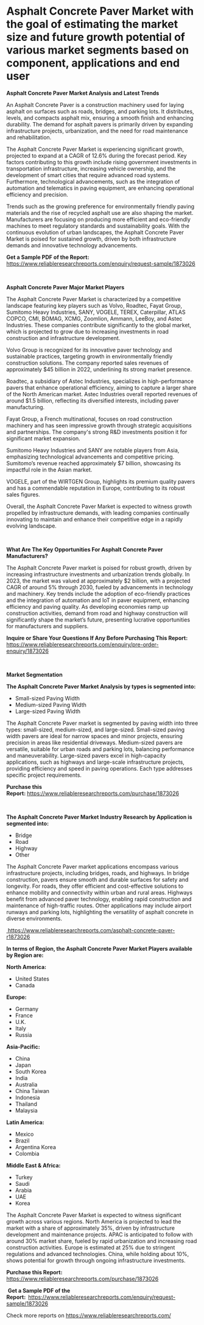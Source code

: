 <p><h1>Asphalt Concrete Paver Market with the goal of estimating the market size and future growth potential of various market segments based on component, applications and end user</h1></p><p><strong>Asphalt Concrete Paver Market Analysis and Latest Trends</strong></p>
<p><p>An Asphalt Concrete Paver is a construction machinery used for laying asphalt on surfaces such as roads, bridges, and parking lots. It distributes, levels, and compacts asphalt mix, ensuring a smooth finish and enhancing durability. The demand for asphalt pavers is primarily driven by expanding infrastructure projects, urbanization, and the need for road maintenance and rehabilitation.</p><p>The Asphalt Concrete Paver Market is experiencing significant growth, projected to expand at a CAGR of 12.6% during the forecast period. Key factors contributing to this growth include rising government investments in transportation infrastructure, increasing vehicle ownership, and the development of smart cities that require advanced road systems. Furthermore, technological advancements, such as the integration of automation and telematics in paving equipment, are enhancing operational efficiency and precision.</p><p>Trends such as the growing preference for environmentally friendly paving materials and the rise of recycled asphalt use are also shaping the market. Manufacturers are focusing on producing more efficient and eco-friendly machines to meet regulatory standards and sustainability goals. With the continuous evolution of urban landscapes, the Asphalt Concrete Paver Market is poised for sustained growth, driven by both infrastructure demands and innovative technology advancements.</p></p>
<p><strong>Get a Sample PDF of the Report:&nbsp;</strong> <a href="https://www.reliableresearchreports.com/enquiry/request-sample/1873026?utm_campaign=2333&utm_medium=2&utm_source=Github&utm_content=ia&utm_term=16022025&utm_id=asphalt-concrete-paver">https://www.reliableresearchreports.com/enquiry/request-sample/1873026</a></p>
<p>&nbsp;</p>
<p><strong>Asphalt Concrete Paver Major Market Players</strong></p>
<p><p>The Asphalt Concrete Paver Market is characterized by a competitive landscape featuring key players such as Volvo, Roadtec, Fayat Group, Sumitomo Heavy Industries, SANY, VOGELE, TEREX, Caterpillar, ATLAS COPCO, CMI, BOMAG, XCMG, Zoomlion, Ammann, LeeBoy, and Astec Industries. These companies contribute significantly to the global market, which is projected to grow due to increasing investments in road construction and infrastructure development.</p><p>Volvo Group is recognized for its innovative paver technology and sustainable practices, targeting growth in environmentally friendly construction solutions. The company reported sales revenues of approximately $45 billion in 2022, underlining its strong market presence.</p><p>Roadtec, a subsidiary of Astec Industries, specializes in high-performance pavers that enhance operational efficiency, aiming to capture a larger share of the North American market. Astec Industries overall reported revenues of around $1.5 billion, reflecting its diversified interests, including paver manufacturing.</p><p>Fayat Group, a French multinational, focuses on road construction machinery and has seen impressive growth through strategic acquisitions and partnerships. The company's strong R&D investments position it for significant market expansion.</p><p>Sumitomo Heavy Industries and SANY are notable players from Asia, emphasizing technological advancements and competitive pricing. Sumitomo’s revenue reached approximately $7 billion, showcasing its impactful role in the Asian market. </p><p>VOGELE, part of the WIRTGEN Group, highlights its premium quality pavers and has a commendable reputation in Europe, contributing to its robust sales figures.</p><p>Overall, the Asphalt Concrete Paver Market is expected to witness growth propelled by infrastructure demands, with leading companies continually innovating to maintain and enhance their competitive edge in a rapidly evolving landscape.</p></p>
<p>&nbsp;</p>
<p><strong>What Are The Key Opportunities For Asphalt Concrete Paver Manufacturers?</strong></p>
<p><p>The Asphalt Concrete Paver market is poised for robust growth, driven by increasing infrastructure investments and urbanization trends globally. In 2023, the market was valued at approximately $2 billion, with a projected CAGR of around 5% through 2030, fueled by advancements in technology and machinery. Key trends include the adoption of eco-friendly practices and the integration of automation and IoT in paver equipment, enhancing efficiency and paving quality. As developing economies ramp up construction activities, demand from road and highway construction will significantly shape the market’s future, presenting lucrative opportunities for manufacturers and suppliers.</p></p>
<p><strong>Inquire or Share Your Questions If Any Before Purchasing This Report:</strong> <a href="https://www.reliableresearchreports.com/enquiry/pre-order-enquiry/1873026?utm_campaign=2333&utm_medium=2&utm_source=Github&utm_content=ia&utm_term=16022025&utm_id=asphalt-concrete-paver">https://www.reliableresearchreports.com/enquiry/pre-order-enquiry/1873026</a></p>
<p>&nbsp;</p>
<p><strong>Market Segmentation</strong></p>
<p><strong>The Asphalt Concrete Paver Market Analysis by types is segmented into:</strong></p>
<p><ul><li>Small-sized Paving Width</li><li>Medium-sized Paving Width</li><li>Large-sized Paving Width</li></ul></p>
<p><p>The Asphalt Concrete Paver market is segmented by paving width into three types: small-sized, medium-sized, and large-sized. Small-sized paving width pavers are ideal for narrow spaces and minor projects, ensuring precision in areas like residential driveways. Medium-sized pavers are versatile, suitable for urban roads and parking lots, balancing performance and maneuverability. Large-sized pavers excel in high-capacity applications, such as highways and large-scale infrastructure projects, providing efficiency and speed in paving operations. Each type addresses specific project requirements.</p></p>
<p><strong>Purchase this Report:&nbsp;</strong><a href="https://www.reliableresearchreports.com/purchase/1873026?utm_campaign=2333&utm_medium=2&utm_source=Github&utm_content=ia&utm_term=16022025&utm_id=asphalt-concrete-paver">https://www.reliableresearchreports.com/purchase/1873026</a></p>
<p>&nbsp;</p>
<p><strong>The Asphalt Concrete Paver Market Industry Research by Application is segmented into:</strong></p>
<p><ul><li>Bridge</li><li>Road</li><li>Highway</li><li>Other</li></ul></p>
<p><p>The Asphalt Concrete Paver market applications encompass various infrastructure projects, including bridges, roads, and highways. In bridge construction, pavers ensure smooth and durable surfaces for safety and longevity. For roads, they offer efficient and cost-effective solutions to enhance mobility and connectivity within urban and rural areas. Highways benefit from advanced paver technology, enabling rapid construction and maintenance of high-traffic routes. Other applications may include airport runways and parking lots, highlighting the versatility of asphalt concrete in diverse environments.</p></p>
<p><a href="https://www.reliableresearchreports.com/asphalt-concrete-paver-r1873026?utm_campaign=2333&utm_medium=2&utm_source=Github&utm_content=ia&utm_term=16022025&utm_id=asphalt-concrete-paver">&nbsp;https://www.reliableresearchreports.com/asphalt-concrete-paver-r1873026</a></p>
<p><strong>In terms of Region, the Asphalt Concrete Paver Market Players available by Region are:</strong></p>
<p>
    <p> <strong> North America: </strong>
        <ul>
            <li>United States</li>
            <li>Canada</li>
        </ul>
        </p> 
    <p> <strong> Europe: </strong>
        <ul>
            <li>Germany</li>
            <li>France</li>
            <li>U.K.</li>
            <li>Italy</li>
            <li>Russia</li>
        </ul>
        </p> 
    <p> <strong> Asia-Pacific: </strong>
        <ul>
            <li>China</li>
            <li>Japan</li>
            <li>South Korea</li>
            <li>India</li>
            <li>Australia</li>
            <li>China Taiwan</li>
            <li>Indonesia</li>
            <li>Thailand</li>
            <li>Malaysia</li>
        </ul>
        </p> 
    <p> <strong> Latin America: </strong>
        <ul>
            <li>Mexico</li>
            <li>Brazil</li>
            <li>Argentina Korea</li>
            <li>Colombia</li>
        </ul>
        </p> 
    <p> <strong> Middle East & Africa: </strong>
        <ul>
            <li>Turkey</li>
            <li>Saudi</li>
            <li>Arabia</li>
            <li>UAE</li>
            <li>Korea</li>
        </ul>
    </p>
    </p>
<p><p>The Asphalt Concrete Paver Market is expected to witness significant growth across various regions. North America is projected to lead the market with a share of approximately 35%, driven by infrastructure development and maintenance projects. APAC is anticipated to follow with around 30% market share, fueled by rapid urbanization and increasing road construction activities. Europe is estimated at 25% due to stringent regulations and advanced technologies. China, while holding about 10%, shows potential for growth through ongoing infrastructure investments.</p></p>
<p><strong>Purchase this Report: </strong><a href="https://www.reliableresearchreports.com/purchase/1873026?utm_campaign=2333&utm_medium=2&utm_source=Github&utm_content=ia&utm_term=16022025&utm_id=asphalt-concrete-paver">https://www.reliableresearchreports.com/purchase/1873026</a></p>
<p>&nbsp;<strong>Get a Sample PDF of the Report:&nbsp;&nbsp;</strong><a href="https://www.reliableresearchreports.com/enquiry/request-sample/1873026?utm_campaign=2333&utm_medium=2&utm_source=Github&utm_content=ia&utm_term=16022025&utm_id=asphalt-concrete-paver">https://www.reliableresearchreports.com/enquiry/request-sample/1873026</a></p>
<p><strong></strong></p>
<p>Check more reports on <a href="https://www.reliableresearchreports.com/?utm_campaign=2333&utm_medium=2&utm_source=Github&utm_content=ia&utm_term=16022025&utm_id=asphalt-concrete-paver">https://www.reliableresearchreports.com/</a></p>